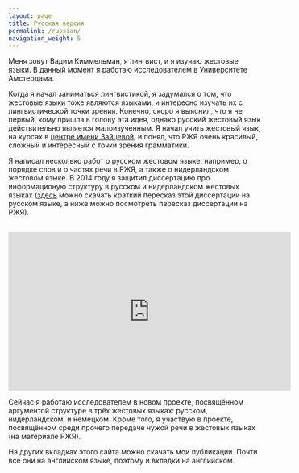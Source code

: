 ```yaml
---
layout: page
title: Русская версия
permalink: /russian/
navigation_weight: 5
---
```


Меня зовут Вадим Киммельман, я лингвист, и я изучаю жестовые языки. В данный момент я работаю исследователем в Университете Амстердама.

Когда я начал заниматься лингвистикой, я задумался о том, что жестовые языки тоже являются языками, и интересно изучать их с лингвистической точки зрения. Конечно, скоро я выяснил, что я не первый, кому пришла в голову эта идея, однако русский жестовый язык действительно является малоизученным. Я начал учить жестовый язык, на курсах в [центре имени Зайцевой](http://vkontakte.ru/club18335384), и понял, что РЖЯ очень красивый, сложный и интересный с точки зрения грамматики.

Я написал несколько работ о русском жестовом языке, например, о порядке слов и о частях речи в РЖЯ, а также о нидерландском жестовом языке. В 2014 году я защитил диссертацию про информационую структуру в русском и нидерландском жестовых языках ([здесь](\papers/rus-summary.pdf) можно скачать краткий пересказ этой диссертации на русском языке, а ниже можно посмотреть пересказ диссертации на РЖЯ).

<br>

<iframe width="560" height="315" src="https://www.youtube.com/embed/_eH1HnLV_8w?rel=0" frameborder="0" allow="autoplay; encrypted-media" allowfullscreen></iframe>

<br>

Сейчас я работаю исследователем в новом проекте, посвящённом аргументой структуре в трёх жестовых языках: русском, нидерландском, и немецком. Кроме того, я участвую в проекте, посвящённом среди прочего передаче чужой речи в жестовых языках (на материале РЖЯ).

На других вкладках этого сайта можно скачать мои публикации. Почти все они на английском языке, поэтому и вкладки на английском. 

